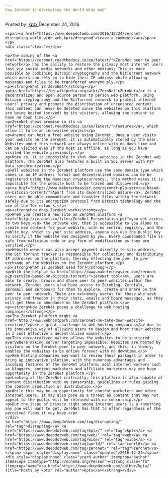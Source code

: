 ```yaml
---
How ZeroNet is disrupting the World Wide Web"
---
```

<article class="post-listing post-17124 post type-post status-publish format-standard has-post-thumbnail hentry  tag-disrupting tag-kptx tag-web tag-wide  tag-zeronet">
    <div class="post-inner">
        <span>Posted by: <a href="https://www.deepdotweb.com/author/kptx/" title="">kptx </a></span>
    <span>December 24, 2016</span>
    
    <span><a href="https://www.deepdotweb.com/2016/12/24/zeronet-disrupting-world-wide-web-kptx/#respond">Leave a comment</a></span>
    </p>
    <div class="clear"></div>
    
    <p>The coming of the <a href="https://zeronet.readthedocs.io/en/latest/">ZeroNet peer to peer network</a> has the ability to restore the privacy most internet users lost via social media networks and other mediums; This is made possible by combining Bitcoin cryptography and the BitTorrent network which users can rely on to hide their IP address while allowing messages and files to be transferred anonymously.</p>
    <p><strong>What is ZeroNet?</strong></p>
    <p><a href="https://en.wikipedia.org/wiki/ZeroNet">ZeroNet</a> is a decentralized and open source person to person web platform, using Bitcoin cryptography and the BitTorrent network to protect internet users’ privacy and promote the distribution of uncensored content. This content can never be deleted since the websites on this platform are being hosted (served) by its visitors, allowing the content to have no down time.</p>
    <p>ZeroNet shows promise in its <a href="https://zeronet.readthedocs.io/en/latest/">features</a>, which allow it to be an innovative project</p>
    <p>Anyone can host a free website using ZeroNet. Once a user visits your website on the ZeroNet, it is automatically stored by the user. Websites under this network are always online with no down time and can be visited even if the host is offline, as long as you have visited the website previously.</p>
    <p>More so, it is impossible to shut down websites in the ZeroNet web platform. The ZeroNet also features a built in SQL server with P2P data synchronization.</p>
    <p>All websites in the ZeroNet platform use the same domain type which comes in an IP address format and decentralized domains can be be registered using the Namecoin cryptocurrency., this method makes it is impossible for the website host to be traced and discovered.</p>
    <p><a href="https://www.maketecheasier.com/zeronet-p2p-service-based-on-bitcoin-torrent/">Apart from its decentralized nature</a>, ZeroNet users are be able communicate and transfer files within the network safely due to its encryption protocol from Bitcoin technology and the use of the Tor network.</p>
    <p><strong>How does ZeroNet work</strong></p>
    <p>When you create a new site on ZeroNet platform <a href="http://zeronet.io/files/ZeroNet_Presentation.pdf">you get access to two keys;</a> the private key, that is accessible to you alone to create new content for your website, with no central registry, and the public key, which is your site address, anyone can use the public key to verify if the website was designed by you. Every downloaded file is safe from malicious code or any form of modification as they are verified.</p>
    <p>Website owners can also accept payment directly to site address, the Bit Torrent tracker is responsible for collecting and distributing IP addresses on the platform, thereby effecting the peer to peer exchange of the websites on the ZeroNet platform.</p>
    <p><strong>What is ZeroNet used for?</strong></p>
    <p>With the help of <a href="https://www.maketecheasier.com/zeronet-p2p-service-based-on-bitcoin-torrent/">ZeroNet tool</a>, users are able to create, browse and share peer to peer websites within the network. ZeroNet users also have access to Zeroblog, Zerotalk, Zeromail and Zeroboard for them to explore, create and share on the peer to peer network. These are extremely useful for those who seek privacy and freedom in their chats, emails and board messages, as they will get them in abundance on the ZeroNet platform.</p>
    <p><strong>How ZeroNet poses a challenge to web hosting companies</strong></p>
    <p>The ZeroNet platform might <a href="http://www.webhostpark.com/zeronet-no-take-down-website-creation/">pose a great challenge to web hosting companies</a> due to its innovative way of allowing users to design and host their website in a cost effective a decentralized manner.</p>
    <p>This decentralized nature allows the websites to be scattered everywhere making server targeting impossible. Websites are hosted by visitors on the ZeroNet peer to peer network, and this, in theory, enables the websites to be online forever with no downtime.</p>
    <p>Web hosting companies may want to review their packages in order to bring up innovative solution, with the numerous advantages and incoming features of the ZeroNet platform, most internet workers such as bloggers, content marketers and affiliate marketers may see huge opportunity in the ZeroNet platform.</p>
    <p>Looking at the ZeroNet critically, this platform is also capable of content distribution with no censorship, guidelines or rules guiding the content production or distribution.</p>
    <p>While this may be an opportunity for content marketers and other internet users, it may also pose as a threat as content that may not appeal to the public will be released with no censorship.</p>
    <p>But the issue of privacy right among internet users is a something any one will want to get, ZeroNet has that to offer regardless of the perceived flaws it may have.</p>
    </div>
    <a href="https://www.deepdotweb.com/tag/disrupting/" rel="tag">disrupting</a> <a href="https://www.deepdotweb.com/tag/kptx/" rel="tag">kptx</a> <a href="https://www.deepdotweb.com/tag/web/" rel="tag">web</a> <a href="https://www.deepdotweb.com/tag/wide/" rel="tag">wide</a> <a href="https://www.deepdotweb.com/tag/world/" rel="tag">world</a> <a href="https://www.deepdotweb.com/tag/zeronet/" rel="tag">zeronet</a></span> <span style="display:none" class="updated">2016-12-24</span>
    <div style="display:none" class="vcard author" itemprop="author" itemscope itemtype="http://schema.org/Person"><strong class="fn" itemprop="name"><a href="https://www.deepdotweb.com/author/kptx/" title="Posts by kptx" rel="author">kptx</a></strong></div>
    

